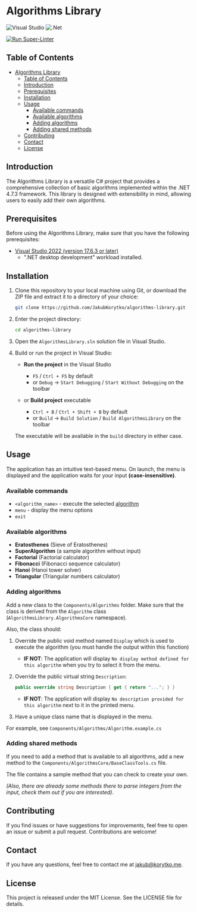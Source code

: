 # Algorithms Library

![Visual Studio](https://img.shields.io/badge/Visual%20Studio-5C2D91.svg?style=for-the-badge&logo=visual-studio&logoColor=white)
![.Net](https://img.shields.io/badge/.NET-5C2D91?style=for-the-badge&logo=.net&logoColor=white)

[![Run Super-Linter](https://github.com/JakubKorytko/algorithms-library/actions/workflows/super-linter.yml/badge.svg?branch=1.0.0)](https://github.com/JakubKorytko/algorithms-library/actions/workflows/super-linter.yml?branch=1.0.0)

## Table of Contents

- [Algorithms Library](#algorithms-library)
  - [Table of Contents](#table-of-contents)
  - [Introduction](#introduction)
  - [Prerequisites](#prerequisites)
  - [Installation](#installation)
  - [Usage](#usage)
    - [Available commands](#available-commands)
    - [Available algorithms](#available-algorithms)
    - [Adding algorithms](#adding-algorithms)
    - [Adding shared methods](#adding-shared-methods)
  - [Contributing](#contributing)
  - [Contact](#contact)
  - [License](#license)

## Introduction

The Algorithms Library is a versatile C# project
that provides a comprehensive collection of basic algorithms
implemented within the .NET 4.7.3 framework.
This library is designed with extensibility in mind,
allowing users to easily add their own algorithms.

## Prerequisites

Before using the Algorithms Library, make sure that you have the following prerequisites:

- [Visual Studio 2022 (version 17.6.3 or later)](https://visualstudio.microsoft.com/vs/)
  - ".NET desktop development" workload installed.

## Installation

1. Clone this repository to your local machine using Git,
or download the ZIP file and extract it to a directory of your choice:

    ```bash
    git clone https://github.com/JakubKorytko/algorithms-library.git
    ```

1. Enter the project directory:

    ```bash
    cd algorithms-library
    ```

1. Open the `AlgorithmsLibrary.sln` solution file in Visual Studio.

1. Build or run the project in Visual Studio:

    - **Run the project** in the Visual Studio
      - `F5` /  `Ctrl + F5` by default
      - or `Debug` -> `Start Debugging` / `Start Without Debugging` on the toolbar

    - or **Build project** executable
      - `Ctrl + B` / `Ctrl + Shift + B` by default
      - or `Build` -> `Build Solution` / `Build AlgorithmsLibrary` on the toolbar

    The executable will be available in the `build` directory in either case.

## Usage

The application has an intuitive text-based menu.
On launch, the menu is displayed and the application waits for your input **(case-insensitive)**.

### Available commands

- `<algorithm_name>` - execute the selected [algorithm](#available-algorithms)
- `menu` - display the menu options
- `exit`

### Available algorithms

- **Eratosthenes** (Sieve of Eratosthenes)
- **SuperAlgorithm** (a sample algorithm without input)
- **Factorial** (Factorial calculator)
- **Fibonacci** (Fibonacci sequence calculator)
- **Hanoi** (Hanoi tower solver)
- **Triangular** (Triangular numbers calculator)

### Adding algorithms

Add a new class to the `Components/Algorithms` folder.
Make sure that the class is derived from the `Algorithm` class
(`AlgorithmsLibrary.AlgorithmsCore` namespace).

Also, the class should:

1. Override the public void method named `Display`
which is used to execute the algorithm
(you must handle the output within this function)  

   - **IF NOT**: The application will display
    `No display method defined for this algorithm`
    when you try to select it from the menu.

1. Override the public virtual string `Description`:

    ```c#
    public override string Description { get { return "..."; } }
    ```

   - **IF NOT**: The application will display
    `No description provided for this algorithm`
    next to it in the printed menu.

1. Have a unique class name that is displayed in the menu.

For example, see `Components/Algorithms/Algorithm.example.cs`

### Adding shared methods

If you need to add a method that is available to all algorithms,
add a new method to the `Components/AlgorithmsCore/BaseClassTools.cs` file.

The file contains a sample method that you can check to create your own.

*(Also, there are already some methods there to parse integers from the input,
check them out if you are interested)*.

## Contributing

If you find issues or have suggestions for improvements,
feel free to open an issue or submit a pull request.
Contributions are welcome!

## Contact

If you have any questions, feel free to contact me at <jakub@korytko.me>.

## License

This project is released under the MIT License. See the LICENSE file for details.
